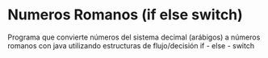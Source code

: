 # Numeros Romanos (if else switch)
Programa que convierte números del sistema decimal (arábigos) a números romanos con java utilizando estructuras de flujo/decisión if - else - switch

